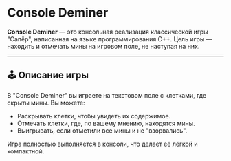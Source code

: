 # Console Deminer

**Console Deminer** — это консольная реализация классической игры "Сапёр", написанная на языке программирования C++. Цель игры — находить и отмечать мины на игровом поле, не наступая на них.

---

## 🕹️ Описание игры

В "Console Deminer" вы играете на текстовом поле с клетками, где скрыты мины. Вы можете:
- Раскрывать клетки, чтобы увидеть их содержимое.
- Отмечать клетки, где, по вашему мнению, находятся мины.
- Выигрывать, если отметили все мины и не "взорвались".

Игра полностью выполняется в консоли, что делает её лёгкой и компактной.
